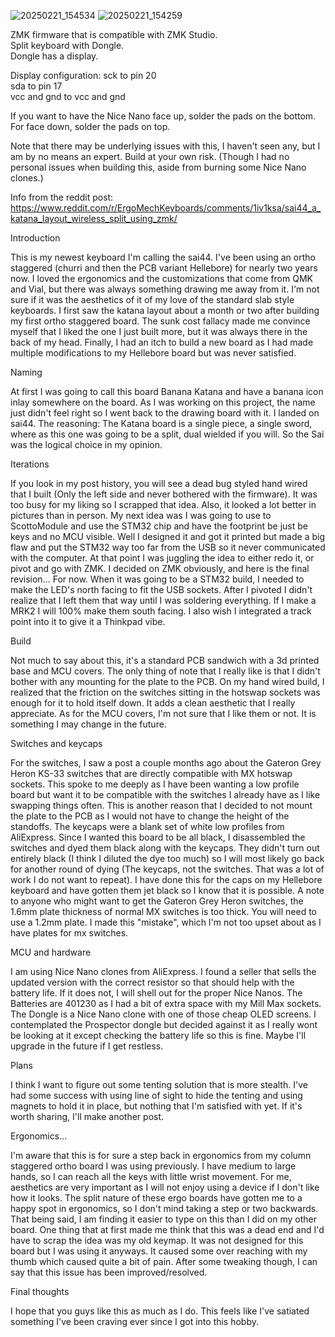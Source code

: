 ![20250221_154534](https://github.com/user-attachments/assets/0850a692-3fcd-44b7-a864-f737b6b71859)
![20250221_154259](https://github.com/user-attachments/assets/1dd42fe0-a154-42db-8a10-87368bcf6b22)


ZMK firmware that is compatible with ZMK Studio.  
Split keyboard with Dongle.  
Dongle has a display.  
  
Display configuration:
sck to pin 20  
sda to pin 17     
vcc and gnd to vcc and gnd 
 
If you want to have the Nice Nano face up, solder the pads on the bottom. For face down, solder the pads on top.

Note that there may be underlying issues with this, I haven't seen any, but I am by no means an expert. Build at your own risk. (Though I had no personal issues when building this, aside from burning some Nice Nano clones.)

Info from the reddit post:
https://www.reddit.com/r/ErgoMechKeyboards/comments/1iv1ksa/sai44_a_katana_layout_wireless_split_using_zmk/

Introduction

This is my newest keyboard I'm calling the sai44. I've been using an ortho staggered (churri and then the PCB variant Hellebore) for nearly two years now. I loved the ergonomics and the customizations that come from QMK and Vial, but there was always something drawing me away from it. I'm not sure if it was the aesthetics of it of my love of the standard slab style keyboards. I first saw the katana layout about a month or two after building my first ortho staggered board. The sunk cost fallacy made me convince myself that I liked the one I just built more, but it was always there in the back of my head. Finally, I had an itch to build a new board as I had made multiple modifications to my Hellebore board but was never satisfied.

Naming

At first I was going to call this board Banana Katana and have a banana icon inlay somewhere on the board. As I was working on this project, the name just didn't feel right so I went back to the drawing board with it. I landed on sai44. The reasoning: The Katana board is a single piece, a single sword, where as this one was going to be a split, dual wielded if you will. So the Sai was the logical choice in my opinion.

Iterations

If you look in my post history, you will see a dead bug styled hand wired that I built (Only the left side and never bothered with the firmware). It was too busy for my liking so I scrapped that idea. Also, it looked a lot better in pictures than in person. My next idea was I was going to use to ScottoModule and use the STM32 chip and have the footprint be just be keys and no MCU visible. Well I designed it and got it printed but made a big flaw and put the STM32 way too far from the USB so it never communicated with the computer. At that point I was juggling the idea to either redo it, or pivot and go with ZMK. I decided on ZMK obviously, and here is the final revision... For now. When it was going to be a STM32 build, I needed to make the LED's north facing to fit the USB sockets. After I pivoted I didn't realize that I left them that way until I was soldering everything. If I make a MRK2 I will 100% make them south facing. I also wish I integrated a track point into it to give it a Thinkpad vibe.

Build

Not much to say about this, it's a standard PCB sandwich with a 3d printed base and MCU covers. The only thing of note that I really like is that I didn't bother with any mounting for the plate to the PCB. On my hand wired build, I realized that the friction on the switches sitting in the hotswap sockets was enough for it to hold itself down. It adds a clean aesthetic that I really appreciate. As for the MCU covers, I'm not sure that I like them or not. It is something I may change in the future.

Switches and keycaps

For the switches, I saw a post a couple months ago about the Gateron Grey Heron KS-33 switches that are directly compatible with MX hotswap sockets. This spoke to me deeply as I have been wanting a low profile board but want it to be compatible with the switches I already have as I like swapping things often. This is another reason that I decided to not mount the plate to the PCB as I would not have to change the height of the standoffs. The keycaps were a blank set of white low profiles from AliExpress. Since I wanted this board to be all black, I disassembled the switches and dyed them black along with the keycaps. They didn't turn out entirely black (I think I diluted the dye too much) so I will most likely go back for another round of dying (The keycaps, not the switches. That was a lot of work I do not want to repeat). I have done this for the caps on my Hellebore keyboard and have gotten them jet black so I know that it is possible. A note to anyone who might want to get the Gateron Grey Heron switches, the 1.6mm plate thickness of normal MX switches is too thick. You will need to use a 1.2mm plate. I made this "mistake", which I'm not too upset about as I have plates for mx switches.

MCU and hardware

I am using Nice Nano clones from AliExpress. I found a seller that sells the updated version with the correct resistor so that should help with the battery life. If it does not, I will shell out for the proper Nice Nanos. The Batteries are 401230 as I had a bit of extra space with my Mill Max sockets. The Dongle is a Nice Nano clone with one of those cheap OLED screens. I contemplated the Prospector dongle but decided against it as I really wont be looking at it except checking the battery life so this is fine. Maybe I'll upgrade in the future if I get restless.

Plans

I think I want to figure out some tenting solution that is more stealth. I've had some success with using line of sight to hide the tenting and using magnets to hold it in place, but nothing that I'm satisfied with yet. If it's worth sharing, I'll make another post.

Ergonomics...

I'm aware that this is for sure a step back in ergonomics from my column staggered ortho board I was using previously. I have medium to large hands, so I can reach all the keys with little wrist movement. For me, aesthetics are very important as I will not enjoy using a device if I don't like how it looks. The split nature of these ergo boards have gotten me to a happy spot in ergonomics, so I don't mind taking a step or two backwards. That being said, I am finding it easier to type on this than I did on my other board. One thing that at first made me think that this was a dead end and I'd have to scrap the idea was my old keymap. It was not designed for this board but I was using it anyways. It caused some over reaching with my thumb which caused quite a bit of pain. After some tweaking though, I can say that this issue has been improved/resolved.

Final thoughts

I hope that you guys like this as much as I do. This feels like I've satiated something I've been craving ever since I got into this hobby.
